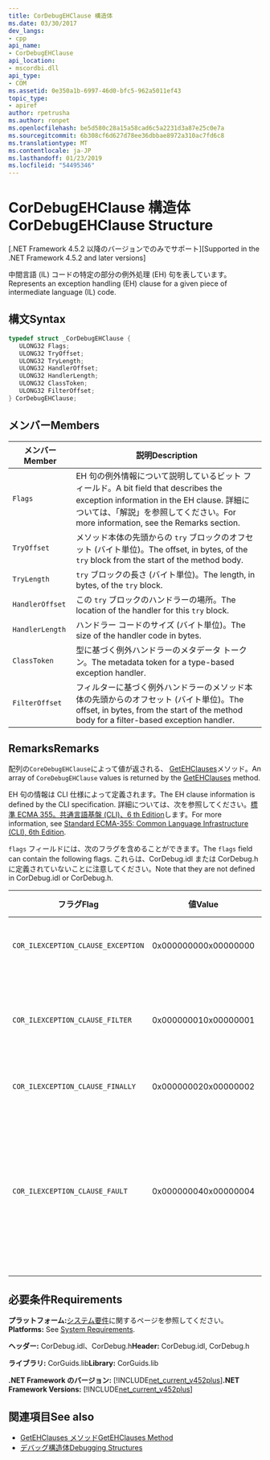 ```yaml
---
title: CorDebugEHClause 構造体
ms.date: 03/30/2017
dev_langs:
- cpp
api_name:
- CorDebugEHClause
api_location:
- mscordbi.dll
api_type:
- COM
ms.assetid: 0e350a1b-6997-46d0-bfc5-962a5011ef43
topic_type:
- apiref
author: rpetrusha
ms.author: ronpet
ms.openlocfilehash: be5d580c28a15a58cad6c5a2231d3a87e25c0e7a
ms.sourcegitcommit: 6b308cf6d627d78ee36dbbae8972a310ac7fd6c8
ms.translationtype: MT
ms.contentlocale: ja-JP
ms.lasthandoff: 01/23/2019
ms.locfileid: "54495346"
---
```

# <a name="cordebugehclause-structure"></a><span data-ttu-id="ce361-102">CorDebugEHClause 構造体</span><span class="sxs-lookup"><span data-stu-id="ce361-102">CorDebugEHClause Structure</span></span>
<span data-ttu-id="ce361-103">[.NET Framework 4.5.2 以降のバージョンでのみでサポート]</span><span class="sxs-lookup"><span data-stu-id="ce361-103">[Supported in the .NET Framework 4.5.2 and later versions]</span></span>  
  
 <span data-ttu-id="ce361-104">中間言語 (IL) コードの特定の部分の例外処理 (EH) 句を表しています。</span><span class="sxs-lookup"><span data-stu-id="ce361-104">Represents an exception handling (EH) clause for a given piece of intermediate language (IL) code.</span></span>  
  
## <a name="syntax"></a><span data-ttu-id="ce361-105">構文</span><span class="sxs-lookup"><span data-stu-id="ce361-105">Syntax</span></span>  
  
```cpp
typedef struct _CorDebugEHClause {  
   ULONG32 Flags;  
   ULONG32 TryOffset;  
   ULONG32 TryLength;  
   ULONG32 HandlerOffset;  
   ULONG32 HandlerLength;  
   ULONG32 ClassToken;  
   ULONG32 FilterOffset;  
} CorDebugEHClause;  
```  
  
## <a name="members"></a><span data-ttu-id="ce361-106">メンバー</span><span class="sxs-lookup"><span data-stu-id="ce361-106">Members</span></span>  
  
|<span data-ttu-id="ce361-107">メンバー</span><span class="sxs-lookup"><span data-stu-id="ce361-107">Member</span></span>|<span data-ttu-id="ce361-108">説明</span><span class="sxs-lookup"><span data-stu-id="ce361-108">Description</span></span>|  
|------------|-----------------|  
|`Flags`|<span data-ttu-id="ce361-109">EH 句の例外情報について説明しているビット フィールド。</span><span class="sxs-lookup"><span data-stu-id="ce361-109">A bit field that describes the exception information in the EH clause.</span></span> <span data-ttu-id="ce361-110">詳細については、「解説」を参照してください。</span><span class="sxs-lookup"><span data-stu-id="ce361-110">For more information, see the Remarks section.</span></span>|  
|`TryOffset`|<span data-ttu-id="ce361-111">メソッド本体の先頭からの `try` ブロックのオフセット (バイト単位)。</span><span class="sxs-lookup"><span data-stu-id="ce361-111">The offset, in bytes, of the `try` block from the start of the method body.</span></span>|  
|`TryLength`|<span data-ttu-id="ce361-112">`try` ブロックの長さ (バイト単位)。</span><span class="sxs-lookup"><span data-stu-id="ce361-112">The length, in bytes, of the `try` block.</span></span>|  
|`HandlerOffset`|<span data-ttu-id="ce361-113">この `try` ブロックのハンドラーの場所。</span><span class="sxs-lookup"><span data-stu-id="ce361-113">The location of the handler for this `try` block.</span></span>|  
|`HandlerLength`|<span data-ttu-id="ce361-114">ハンドラー コードのサイズ (バイト単位)。</span><span class="sxs-lookup"><span data-stu-id="ce361-114">The size of the handler code in bytes.</span></span>|  
|`ClassToken`|<span data-ttu-id="ce361-115">型に基づく例外ハンドラーのメタデータ トークン。</span><span class="sxs-lookup"><span data-stu-id="ce361-115">The metadata token for a type-based exception handler.</span></span>|  
|`FilterOffset`|<span data-ttu-id="ce361-116">フィルターに基づく例外ハンドラーのメソッド本体の先頭からのオフセット (バイト単位)。</span><span class="sxs-lookup"><span data-stu-id="ce361-116">The offset, in bytes, from the start of the method body for a filter-based exception handler.</span></span>|  
  
## <a name="remarks"></a><span data-ttu-id="ce361-117">Remarks</span><span class="sxs-lookup"><span data-stu-id="ce361-117">Remarks</span></span>  
 <span data-ttu-id="ce361-118">配列の`CoreDebugEHClause`によって値が返される、 [GetEHClauses](../../../../docs/framework/unmanaged-api/debugging/icordebugilcode-getehclauses-method.md)メソッド。</span><span class="sxs-lookup"><span data-stu-id="ce361-118">An array of `CoreDebugEHClause` values is returned by the [GetEHClauses](../../../../docs/framework/unmanaged-api/debugging/icordebugilcode-getehclauses-method.md) method.</span></span>  
  
 <span data-ttu-id="ce361-119">EH 句の情報は CLI 仕様によって定義されます。</span><span class="sxs-lookup"><span data-stu-id="ce361-119">The EH clause information is defined by the CLI specification.</span></span> <span data-ttu-id="ce361-120">詳細については、次を参照してください。[標準 ECMA 355。共通言語基盤 (CLI)、6 th Edition](https://www.ecma-international.org/publications/standards/Ecma-335.htm)します。</span><span class="sxs-lookup"><span data-stu-id="ce361-120">For more information, see [Standard ECMA-355: Common Language Infrastructure (CLI), 6th Edition](https://www.ecma-international.org/publications/standards/Ecma-335.htm).</span></span>  
  
 <span data-ttu-id="ce361-121">`flags` フィールドには、次のフラグを含めることができます。</span><span class="sxs-lookup"><span data-stu-id="ce361-121">The `flags` field can contain the following flags.</span></span> <span data-ttu-id="ce361-122">これらは、CorDebug.idl または CorDebug.h に定義されていないことに注意してください。</span><span class="sxs-lookup"><span data-stu-id="ce361-122">Note that they are not defined in CorDebug.idl or CorDebug.h.</span></span>  
  
|<span data-ttu-id="ce361-123">フラグ</span><span class="sxs-lookup"><span data-stu-id="ce361-123">Flag</span></span>|<span data-ttu-id="ce361-124">値</span><span class="sxs-lookup"><span data-stu-id="ce361-124">Value</span></span>|<span data-ttu-id="ce361-125">説明</span><span class="sxs-lookup"><span data-stu-id="ce361-125">Description</span></span>|  
|----------|-----------|-----------------|  
|`COR_ILEXCEPTION_CLAUSE_EXCEPTION`|<span data-ttu-id="ce361-126">0x00000000</span><span class="sxs-lookup"><span data-stu-id="ce361-126">0x00000000</span></span>|<span data-ttu-id="ce361-127">入力された例外句。</span><span class="sxs-lookup"><span data-stu-id="ce361-127">A typed exception clause.</span></span>|  
|`COR_ILEXCEPTION_CLAUSE_FILTER`|<span data-ttu-id="ce361-128">0x00000001</span><span class="sxs-lookup"><span data-stu-id="ce361-128">0x00000001</span></span>|<span data-ttu-id="ce361-129">例外フィルターおよびハンドラー句。</span><span class="sxs-lookup"><span data-stu-id="ce361-129">An exception filter and handler clause.</span></span>|  
|`COR_ILEXCEPTION_CLAUSE_FINALLY`|<span data-ttu-id="ce361-130">0x00000002</span><span class="sxs-lookup"><span data-stu-id="ce361-130">0x00000002</span></span>|<span data-ttu-id="ce361-131">`finally` 句。</span><span class="sxs-lookup"><span data-stu-id="ce361-131">A `finally` clause.</span></span>|  
|`COR_ILEXCEPTION_CLAUSE_FAULT`|<span data-ttu-id="ce361-132">0x00000004</span><span class="sxs-lookup"><span data-stu-id="ce361-132">0x00000004</span></span>|<span data-ttu-id="ce361-133">fault 句 (例外がスローされた場合にのみ `finally` 句が呼び出される)。</span><span class="sxs-lookup"><span data-stu-id="ce361-133">A fault clause (a `finally` clause that is called only when an exception is thrown).</span></span>|  
  
## <a name="requirements"></a><span data-ttu-id="ce361-134">必要条件</span><span class="sxs-lookup"><span data-stu-id="ce361-134">Requirements</span></span>  
 <span data-ttu-id="ce361-135">**プラットフォーム:**[システム要件](../../../../docs/framework/get-started/system-requirements.md)に関するページを参照してください。</span><span class="sxs-lookup"><span data-stu-id="ce361-135">**Platforms:** See [System Requirements](../../../../docs/framework/get-started/system-requirements.md).</span></span>  
  
 <span data-ttu-id="ce361-136">**ヘッダー:** CorDebug.idl、CorDebug.h</span><span class="sxs-lookup"><span data-stu-id="ce361-136">**Header:** CorDebug.idl, CorDebug.h</span></span>  
  
 <span data-ttu-id="ce361-137">**ライブラリ:** CorGuids.lib</span><span class="sxs-lookup"><span data-stu-id="ce361-137">**Library:** CorGuids.lib</span></span>  
  
 <span data-ttu-id="ce361-138">**.NET Framework のバージョン:** [!INCLUDE[net_current_v452plus](../../../../includes/net-current-v452plus-md.md)]</span><span class="sxs-lookup"><span data-stu-id="ce361-138">**.NET Framework Versions:** [!INCLUDE[net_current_v452plus](../../../../includes/net-current-v452plus-md.md)]</span></span>  
  
## <a name="see-also"></a><span data-ttu-id="ce361-139">関連項目</span><span class="sxs-lookup"><span data-stu-id="ce361-139">See also</span></span>
- [<span data-ttu-id="ce361-140">GetEHClauses メソッド</span><span class="sxs-lookup"><span data-stu-id="ce361-140">GetEHClauses Method</span></span>](../../../../docs/framework/unmanaged-api/debugging/icordebugilcode-getehclauses-method.md)
- [<span data-ttu-id="ce361-141">デバッグ構造体</span><span class="sxs-lookup"><span data-stu-id="ce361-141">Debugging Structures</span></span>](../../../../docs/framework/unmanaged-api/debugging/debugging-structures.md)
